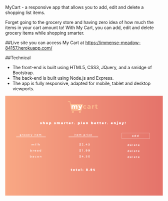 MyCart - a responsive app that allows you to add, edit and delete a shopping list items.

Forget going to the grocery store and having zero idea of how much the items in your cart amount to! With My Cart, you can add, edit and delete grocery items while shopping smarter. 

##Live site you can access My Cart at https://immense-meadow-84157.herokuapp.com/

##Technical 
<ul>
<li>The front-end is built using HTML5, CSS3, JQuery, and a smidge of Bootstrap.</li>
<li>The back-end is built using Node.js and Express.</li>
<li>The app is fully responsive, adapted for mobile, tablet and desktop viewports.</li>
<!-- <li>Testing</li> -->
</ul>

![Screenshot](/mycart.png)
